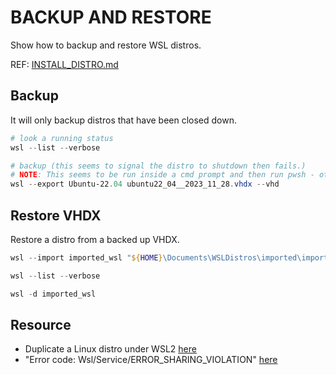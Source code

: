 # BACKUP AND RESTORE

Show how to backup and restore WSL distros.  

REF: [INSTALL_DISTRO.md](./INSTALL_DISTRO.md)  

## Backup

It will only backup distros that have been closed down.  

```powershell
# look a running status
wsl --list --verbose

# backup (this seems to signal the distro to shutdown then fails.)
# NOTE: This seems to be run inside a cmd prompt and then run pwsh - otherwise you get Error code: Wsl/Service/ERROR_SHARING_VIOLATION. 
wsl --export Ubuntu-22.04 ubuntu22_04__2023_11_28.vhdx --vhd
```

## Restore VHDX

Restore a distro from a backed up VHDX.  

```powershell
wsl --import imported_wsl "${HOME}\Documents\WSLDistros\imported\imported_wsl" "${HOME}\Documents\WSLDistros\backups\my_distro_test2__2023_12_10.vhdx" --vhd 

wsl --list --verbose

wsl -d imported_wsl
```

## Resource

* Duplicate a Linux distro under WSL2 [here](https://fourco.nl/blogs/duplicate-a-linux-distro-under-wsl2/)
* "Error code: Wsl/Service/ERROR_SHARING_VIOLATION" [here](https://github.com/microsoft/WSL/issues/10737)
